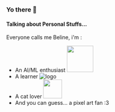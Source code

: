 ### Yo there 👋

<!--
**Biline-dev/Biline-dev** is a ✨ _special_ ✨ repository because its `README.md` (this file) appears on your GitHub profile.
-->

#### Talking about Personal Stuffs...

Everyone calls me Beline, i'm :

* An AI/ML enthusiast  <img src="https://www.pixenli.com/image/uuH5dFAo" width="70">  
* A learner ![logo](https://www.pixenli.com/image/0-fXs55-)
* A cat lover <img src="https://media.giphy.com/media/mGcNjsfWAjY5AEZNw6/giphy.gif" width="50">
* And you can guess... a pixel art fan :3

